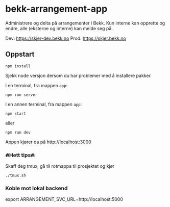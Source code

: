 # bekk-arrangement-app

Administrere og delta på arrangementer i Bekk.
Kun interne kan opprette og endre, alle (eksterne og interne) kan melde seg på.

Dev: https://skjer-dev.bekk.no
Prod: https://skjer.bekk.no

## Oppstart

```
npm install
```
Sjekk node versjon dersom du har problemer med å installere pakker.

I en terminal, fra mappen `app`:

```
npm run server
```

I en annen terminal, fra mappen `app`:

```
npm start
```

eller
```
npm run dev
```

Appen kjører da på http://localhost:3000

### 🔥Hett tips🔥

Skaff deg tmux, gå til rotmappa til prosjektet og kjør

```
./tmux.sh
```

### Koble mot lokal backend

export ARRANGEMENT_SVC_URL=http://localhost:5000
